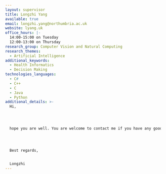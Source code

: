 ```yaml
---
layout: supervisor
title: Longzhi Yang
available: true
email: longzhi.yang@northumbria.ac.uk
website: lyang.uk
office_hours: |-
  14:00-15:00 on Tuesday
  12:00-13:00 on Thursday
research_group: Computer Vision and Natural Computing
research_themes:
  - Artificial Intelligence
additional_keywords:
  - Health Informatics
  - Decision Making
technologies_languages:
  - C#
  - C++
  - C
  - Java
  - Python
additional_details: >-
  Hi, 




  hope you are well. You are welcome to contact me if you have any good idea to apply or innovate AI to various applications, such as healthcare, computer vision, robotics, engineering, cybersecurity, forensics etc. You are particularly welcome if you'd like to take a challenge project and I have supported multiple UG graduates to get full PhD scholarships form multiple universities, including Russel Group Universities such as York University and Newcastle University. You are welcome to bring your own ideas or take my "live" projects based on the scenarios that I learned from our industry partners. The industry projects have helped multiple students to get their jobs based on their impressive performance during final year projects.




  Best regards,


  Longzhi
---
```

